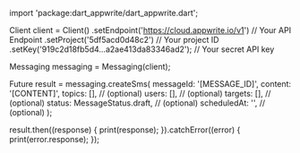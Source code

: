 import 'package:dart_appwrite/dart_appwrite.dart';

Client client = Client()
  .setEndpoint('https://cloud.appwrite.io/v1') // Your API Endpoint
  .setProject('5df5acd0d48c2') // Your project ID
  .setKey('919c2d18fb5d4...a2ae413da83346ad2'); // Your secret API key

Messaging messaging = Messaging(client);

Future result = messaging.createSms(
  messageId: '[MESSAGE_ID]',
  content: '[CONTENT]',
  topics: [], // (optional)
  users: [], // (optional)
  targets: [], // (optional)
  status:  MessageStatus.draft, // (optional)
  scheduledAt: '', // (optional)
);

result.then((response) {
  print(response);
}).catchError((error) {
  print(error.response);
});
